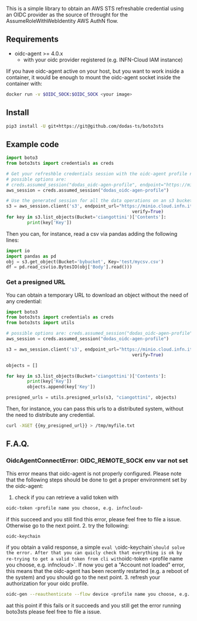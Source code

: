 This is a simple library to obtain an AWS STS refreshable credential using an OIDC provider as the source of throught for the AssumeRoleWithWebIdentity AWS AuthN flow.

## Requirements

- oidc-agent >= 4.0.x
  - with your oidc provider registered (e.g. INFN-Cloud IAM instance)

Iif you have oidc-agent active on your host, but you want to work inside a container, it would be enough to mount the oidc-agent socket inside the container with:

```bash
docker run -v $OIDC_SOCK:$OIDC_SOCK <your image>
```

## Install

```bash
pip3 install -U git+https://git@github.com/dodas-ts/boto3sts
```

## Example code

```python
import boto3
from boto3sts import credentials as creds

# Get your refreshble credentials session with the oidc-agent profile named e.g.: dodas_oidc-agen-profile
# possible options are:
# creds.assumed_session("dodas_oidc-agen-profile", endpoint="https://minio.cloud.infn.it/", verify=True)
aws_session = creds.assumed_session("dodas_oidc-agen-profile")

# Use the generated session for all the data operations on an s3 bucket
s3 = aws_session.client('s3', endpoint_url="https://minio.cloud.infn.it/", config=boto3.session.Config(signature_version='s3v4'),
                                                verify=True)
for key in s3.list_objects(Bucket='ciangottini')['Contents']:
        print(key['Key'])
```

Then you can, for instance, read a csv via pandas adding the following lines:

```python
import io
import pandas as pd
obj = s3.get_object(Bucket='bybucket', Key='test/mycsv.csv')
df = pd.read_csv(io.BytesIO(obj['Body'].read()))
```

### Get a presigned URL

You can obtain a temporary URL to download an object without the need of any credential:

```python
import boto3
from boto3sts import credentials as creds
from boto3sts import utils

# possible options are: creds.assumed_session("dodas_oidc-agen-profile", endpoint="https://minio.cloud.infn.it/", verify=True)
aws_session = creds.assumed_session("dodas_oidc-agen-profile")

s3 = aws_session.client('s3', endpoint_url="https://minio.cloud.infn.it/", config=boto3.session.Config(signature_version='s3v4'),
                                                verify=True)

objects = []

for key in s3.list_objects(Bucket='ciangottini')['Contents']:
        print(key['Key'])
        objects.append(key['Key'])

presigned_urls = utils.presigned_urls(s3, "ciangottini", objects)

```

Then, for instance, you can pass this urls to a distributed system, without the need to distribute any credential.

```bash
curl -XGET {{my_presigned_url}} > /tmp/myfile.txt
```

## F.A.Q.

### OidcAgentConnectError: OIDC_REMOTE_SOCK env var not set

This error means that oidc-agent is not properly configured. Please note that the following steps should be done to get a proper environment set by the oidc-agent:

1. check if you can retrieve a valid token with
```bash
oidc-token <profile name you choose, e.g. infncloud>
```
if this succeed and you still find this error, please feel free to file a issue. Otherwise go to the next point.
2. try the following:
```bash
oidc-keychain
```
if you obtain a valid response, a simple `eval \`oidc-keychain\`` should solve the error. After that you can quicly check that everything is ok by re-trying to get a valid token from cli with `oidc-token <profile name you choose, e.g. infncloud>`. If now you get a "Account not loaded" error, this means that the oidc-agent has been recently restarted (e.g. a reboot of the system) and you should go to the next point.
3. refresh your authorization for your oidc profile.
```bash
oidc-gen --reauthenticate --flow device <profile name you choose, e.g. infncloud>
```
aat this point if this fails or it succeeds and you still get the error running boto3sts please feel free to file a issue.
